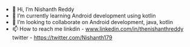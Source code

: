 - 👋 Hi, I’m Nishanth Reddy
- 🌱 I’m currently learning Android development using kotlin
- 💞️ I’m looking to collaborate on Android development, java, kotlin
- 📫 How to reach me linkdin - www.linkedin.com/in/thenishanthreddy
 twitter - https://twitter.com/Nishanth179
